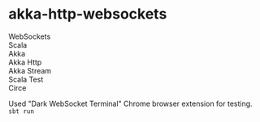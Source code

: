 # akka-http-websockets  

WebSockets  
Scala  
Akka  
Akka Http  
Akka Stream  
Scala Test  
Circe   

Used "Dark WebSocket Terminal" Chrome browser extension for testing.  
`sbt run`  
